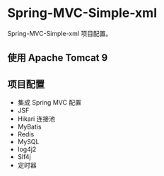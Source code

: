 # Spring-MVC-Simple-xml
Spring-MVC-Simple-xml 项目配置。

## 使用 Apache Tomcat 9

## 项目配置

- 集成 Spring MVC 配置
- JSF
- Hikari 连接池
- MyBatis
- Redis
- MySQL
- log4j2
- Slf4j
- 定时器
